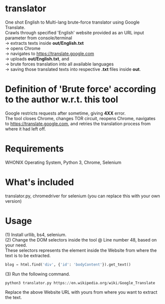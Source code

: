 # translator
One shot English to Multi-lang brute-force translator using Google Translate.  
Crawls through specified 'English' website provided as an URL input parameter from console/terminal  
-> extracts texts inside **out/English.txt**  
-> opens Chrome  
-> navigates to https://translate.google.com  
-> uploads **out/English.txt**, and  
-> brute forces translation into all available languages  
-> saving those translated texts into respective **.txt** files inside **out**.
# Definition of 'Brute force' according to the author w.r.t. this tool
Google restricts requests after sometime, giving **4XX** error.  
The tool closes Chrome, changes TOR circuit, reopens Chrome, navigates to https://translate.google.com, and retries the translation process from where it had left off.
# Requirements
WHONIX Operating System, Python 3, Chrome, Selenium
# What's included
translator.py, chromedriver for selenium (you can replace this with your own version)
# Usage
(1) Install urllib, bs4, selenium.  
(2) Change the DOM selectors inside the tool @ Line number 48, based on your need.  
These selectors represents the element inside the Website from where the text is to be extracted.
```python
blog = html.find('div', {'id': 'bodyContent'}).get_text()
```
(3) Run the following command.
```python
python3 translator.py https://en.wikipedia.org/wiki/Google_Translate
```
Replace the above Website URL with yours from where you want to extract the text.
